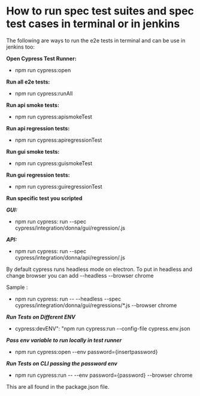 # How to run spec test suites and spec test cases in terminal or in jenkins

The following are ways to run the e2e tests in terminal and can be use in jenkins too:

**Open Cypress Test Runner:**
* npm run cypress:open 

**Run all e2e tests:** 
* npm run cypress:runAll 

**Run  api smoke tests:** 
* npm run cypress:apismokeTest

**Run api regression tests:** 
* npm run cypress:apiregressionTest

**Run gui smoke tests:**
* npm run cypress:guismokeTest

**Run gui regression tests:**
* npm run cypress:guiregressionTest

**Run specific test you scripted**

***GUI:***
* npm run cypress: run --spec cypress/integration/donna/gui/regression/<filename>.js

***API:***
* npm run cypress: run --spec cypress/integration/donna/api/regression/<filename>.js

By default cypress runs headless mode on electron.
To put in headless and change browser you can add --headless --browser chrome

Sample : 
* npm run cypress: run -- --headless --spec cypress/integration/donna/gui/regressions/*.js --browser chrome 

***Run Tests on Different ENV***

* cypress:devENV": "npm run cypress:run --config-file cypress.env.json 

***Pass env variable to run locally in test runner***

* npm run cypress:open --env password={insertpassword}

***Run Tests on CLI passing the password env***
* npm run cypress:run -- --env password={password} --browser chrome

This are all found in the package.json file. 